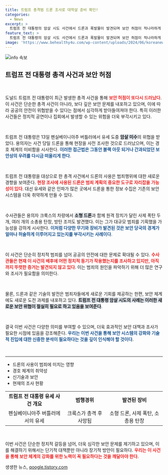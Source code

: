 ```yaml
---
title: 트럼프 총격범 드론 조사로 대학살 준비 확인!
categories:
  - News
excerpt: >
  트럼프 전 대통령의 암살 시도 사건에서 드론과 폭발물이 발견되며 보안 허점이 적나라하게 드러났다. 용의자가 유세 현장을 미리 조사한 정황과 함께, 더 큰 공격을 계획한 가능성이 시사되고 있다.
feature_text: >
  트럼프 전 대통령의 암살 시도 사건에서 드론과 폭발물이 발견되며 보안 허점이 적나라하게 드러났다. 용의자가 유세 현장을 미리 조사한 정황과 함께, 더 큰 공격을 계획한 가능성이 시사되고 있다.
image: 'https://www.behealthy4u.com/wp-content/uploads/2024/06/koreanews.jpg'
---
```


<p><img src="https://www.behealthy4u.com/wp-content/uploads/2024/06/koreanews.jpg" alt="info 속보" /></p>

<h2 data-ke-size="size26">트럼프 전 대통령 총격 사건과 보안 허점</h2>

<p data-ke-size="size16">&nbsp;</p>

<p>도널드 트럼프 전 대통령이 최근 발생한 총격 사건을 통해 <b><span style="color: #ee2323;">보안 허점이 또다시 드러났다</span></b>. 이 사건은 단순한 총격 사건이 아니라, 보다 깊은 보안 문제를 내포하고 있으며, 이에 따라 공공의 안전이 위협받을 수 있다는 점에서 심각하게 받아들여져야 한다. 특히 이러한 사건들은 정치적 공연이나 집회에서 발생할 수 있는 위험을 더욱 부각시키고 있다. </p>

<p data-ke-size="size16">&nbsp;</p>

<p>트럼프 전 대통령은 13일 펜실베이니아주 버틀러에서 유세 도중 <b><span style="background-color: #21538527;">암살 미수</span></b>의 위협을 받았다. 용의자는 사건 당일 드론을 통해 현장을 사전 조사한 것으로 드러났으며, 이는 경호 체계의 미비함을 시사한다. <b><span style="color: #1a5490;">이러한 접근법은 그동안 블랙 아웃 되거나 간과되었던 보안상의 우려를 다시금 떠올리게 한다</span></b>.</p>

<p data-ke-size="size16">&nbsp;</p>

<p>트럼프 전 대통령을 대상으로 한 총격 사건에서 드론의 사용은 범죄행위에 대한 새로운 경향을 보여준다. <b><span style="color: #ee2323;">현장 조사에 사용된 드론은 범죄 계획의 중요한 도구로 자리잡을 가능성이 있다</span></b>. 대선 유세와 같은 인파가 많은 곳에서 드론을 통한 정보 수집은 기존의 보안 시스템을 더욱 취약하게 만들 수 있다. </p>

<p data-ke-size="size16">&nbsp;</p>

<p>수사관들은 용의자 크룩스의 차량에서 <b><span style="background-color: #21538527;">소형 드론</span></b>과 함께 원격 장치가 달린 사제 폭탄 두 개, 여러 개의 소총용 탄창, 방탄 조끼도 발견했다. 이는 그가 대규모 범죄를 기획했을 가능성을 강하게 시사한다. <b><span style="color: #1a5490;">이처럼 다양한 무기와 장비가 발견된 것은 보안 당국의 경계가 얼마나 허술하게 이루어지고 있는지를 부각시키는 사례이다</span></b>.</p>

<p data-ke-size="size16">&nbsp;</p>

<p>이 사건은 단순히 정치적 범죄를 넘어 공공의 안전에 대한 문제로 확대될 수 있다. <b><span style="color: #ee2323;">수사관들은 현재 이 사건의 배후에 어떤 정치적 동기가 작용했는지를 조사하고 있지만, 아직까지 뚜렷한 증거는 발견되지 않고 있다</span></b>. 이는 범죄의 원인을 파악하기 위해 더 많은 연구와 조사가 필요함을 의미한다. </p>

<p data-ke-size="size16">&nbsp;</p>

<p>물론, 드론과 같은 기술의 발전은 범죄자들에게 새로운 기회를 제공하는 한편, 보안 체계에도 새로운 도전 과제를 내포하고 있다. <b><span style="background-color: #21538527;">트럼프 전 대통령 암살 시도의 사례는 이러한 새로운 보안 위협이 절실히 필요로 하고 있음을 보여준다</span></b>. </p>

<p data-ke-size="size16">&nbsp;</p>

<p>결국 이번 사건은 다양한 의미를 부여할 수 있으며, 더욱 효과적인 보안 대책과 조사가 필요한 시점에 있음을 강조해준다. <b><span style="color: #1a5490;">우리는 이번 사건을 통해 보안 시스템의 강화와 기술적 진입에 대한 신중한 분석이 필요하다는 것을 깊이 인식해야 할 것이다</span></b>.</p>

<p data-ke-size="size16">&nbsp;</p> 

<hr>

<ul>
  <li>드론의 사용이 범죄에 미치는 영향</li>
  <li>경호 체계의 취약성</li>
  <li>신기술과 보안</li>
  <li>현재의 조사 현황</li>
</ul>

<table style="width:100%; border-collapse:collapse;">
  <tr>
    <td style="text-align: center; height: 17px;"><b>트럼프 전 대통령 유세 사건 개요</b></td>
    <td style="text-align: center; height: 17px;"><b>범행경위</b></td>
    <td style="text-align: center; height: 17px;"><b>발견된 장비</b></td>
  </tr>
  <tr>
    <td style="text-align: center; height: 17px;">펜실베이니아주 버틀러에서의 유세</td>
    <td style="text-align: center; height: 17px;">크룩스가 총격 후 사망됨</td>
    <td style="text-align: center; height: 17px;">소형 드론, 사제 폭탄, 소총용 탄창</td>
  </tr>
</table> 

<p data-ke-size="size16">&nbsp;</p>

<p>이번 사건은 단순한 정치적 갈등을 넘어, 더욱 심각한 보안 문제를 제기하고 있으며, 이를 해결하기 위해서는 단기적 대책뿐만 아니라 장기적 방안이 필요하다. <b><span style="color: #ee2323;">우리는 이 사건을 통해 보안 체계의 강화를 위한 노력이 꼭 필요하다는 것을 깨달아야 한다</span></b>.</p>
생생한 뉴스, <a href="https://qoogle.tistory.com" rel="dofollow">qoogle.tistory.com</a>


